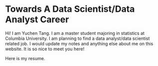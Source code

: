 # Towards A Data Scientist/Data Analyst Career

Hi! I am Yuchen Tang. I am a master student majoring in statistics at Columbia University. I am planning to find a data analyst/data scientist related job. I would update my notes and anything else about me on this website. It is so nice to meet you here!

Here is my resume.

<object data="assets/files/Yuchen_Tang_ColumbiaU-StatisticsMA.pdf" type="application/pdf" width="95%" height="800px">
</object>

<!--
; <iframe src="https://www.xmind.net/embed/iR7YAt" width="900px" height="540px" frameborder="0" scrolling="no"></iframe>
-->
